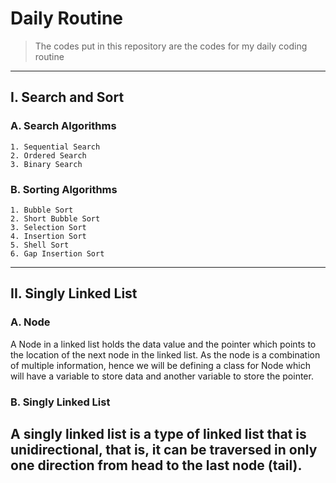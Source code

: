 # Daily Routine
> The codes put in this repository are the codes for my daily coding routine
---
## I. Search and Sort

### A. Search Algorithms
    1. Sequential Search
    2. Ordered Search
    3. Binary Search

### B. Sorting Algorithms
    1. Bubble Sort
    2. Short Bubble Sort
    3. Selection Sort
    4. Insertion Sort
    5. Shell Sort
    6. Gap Insertion Sort
---
## II. Singly Linked List

### A. Node
A Node in a linked list holds the data value and the pointer which points to the location of the next node in the linked list. As the node is a combination of multiple information, hence we will be defining a class for Node which will have a variable to store data and another variable to store the pointer.
### B. Singly Linked List
A singly linked list is a type of linked list that is unidirectional, that is, it can be traversed in only one direction from head to the last node (tail).
---
[^1]: Sources
https://runestone.academy/runestone/books/published/pythonds/index.html <br />
https://codeburst.io/algorithms-i-searching-and-sorting-algorithms-56497dbaef20 <br />
https://www.geeksforgeeks.org/data-structures/linked-list/ <br />
https://www.studytonight.com/data-structures/linear-linked-list <br />
